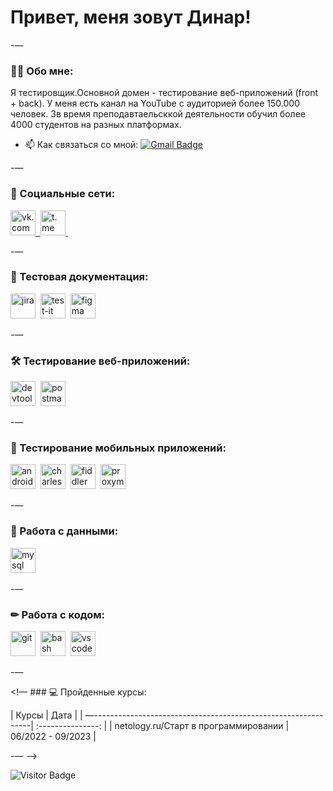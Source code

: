 # Привет, меня зовут Динар!

-—

### 👨‍💻 Обо мне:

Я тестировщик.Основной домен - тестирование веб-приложений (front + back). У меня есть канал на YouTube с аудиторией более 150.000 человек. Зв время преподавтаельсккой деятельности обучил более 4000 студентов на разных платформах.

- 📫 Как связаться со мной: [![Gmail Badge](https://img.shields.io/badge/-Gmail-red?style=flat&logo=Gmail&logoColor=white)](mailto:qa.rusau@gmail.ru)

-—

### 🤝 Социальные сети:

<div id="badges">
<a href="https://vk.com/gaisamov/" target="_blank">
<img src="https://www.flaticon.com/free-icon/vk_5968835?term=vk&page=1&position=3&origin=search&related_id=5968835" width="40" height="40" alt="vk.com" />&nbsp
</a>
<a href="https://t.me/gaisamov" target="_blank">
<img src="https://www.flaticon.com/ru/free-icon/telegram_2111646?related_id=2111646" width="40" height="40" alt="t.me" />&nbsp
</a>
</div>

-—

### 📁 Тестовая документация:

<div>
<img src="https://cdn.jsdelivr.net/gh/devicons/devicon/icons/jira/jira-original.svg" title="jira" alt="jira" width="40" height="40"/>&nbsp
<img src="https://docs.testit.software/images/testit_logo_icon.png" title="test-it" alt="test-it" width="40" height="40"/>&nbsp
<img src="https://cdn.jsdelivr.net/gh/devicons/devicon/icons/figma/figma-original.svg" title="figma" alt="figma" width="40" height="40"/>&nbsp
</div>

-—

### 🛠 Тестирование веб-приложений:

<div>
<img src="https://d33wubrfki0l68.cloudfront.net/38b5c953a4667366685d55db55d057c86db1fc54/a0fdc/static/acae6b24d940347661ca901ea07f47c1/chrome-dev-logo-icon.png" title="devtools" alt="devtools" width="40" height="40"/>&nbsp
<img src="https://img.uxwing.com/wp-content/themes/uxwing/download/brands-social-media/postman-icon.svg" title="postman" alt="postman" width="40" height="40"/>&nbsp
</div>

-—

### 📱 Тестирование мобильных приложений:

<div>
<img src="https://cdn.jsdelivr.net/gh/devicons/devicon/icons/androidstudio/androidstudio-original.svg" title="android-studio" alt="android-studio" width="40" height="40"/>&nbsp
<img src="https://cdn.icon-icons.com/icons2/3053/PNG/512/charles_proxy_macos_bigsur_icon_190302.png" title="charles-proxy" alt="charles-proxy" width="40" height="40"/>&nbsp
<img src="https://www.megaleechers.com/storage/Fiddler-Everywhere-Icon.png" title="fiddler" alt="fiddler" width="40" height="40"/>&nbsp
<img src="https://pbs.twimg.com/profile_images/1589614420766126080/slAIVDtr_400x400.jpg" title="proxyman" alt="proxyman" width="40" height="40"/>&nbsp
</div>

-—

### 💾 Работа с данными:

<div>
<img src="https://cdn.jsdelivr.net/gh/devicons/devicon/icons/mysql/mysql-original.svg" title="mysql" alt="mysql" width="40" height="40"/>&nbsp
</div>

-—

### ✏ Работа с кодом:

<div>
<img src="https://cdn.jsdelivr.net/gh/devicons/devicon/icons/git/git-original.svg" title="git" alt="git" width="40" height="40"/>&nbsp
<img src="https://upload.wikimedia.org/wikipedia/commons/thumb/4/4b/Bash_Logo_Colored.svg/1024px-Bash_Logo_Colored.svg.png?20180723054350" title="bash" alt="bash" width="40" height="40"/>&nbsp
<img src="https://cdn.jsdelivr.net/gh/devicons/devicon/icons/vscode/vscode-original.svg" title="vscode" alt="vscode" width="40" height="40"/>&nbsp

</div>

-—

<!— ### 💻 Пройденные курсы:

| Курсы | Дата |
| —--------------------------------------------------------------| :---------------: |
| netology.ru/Старт в программировании | 06/2022 - 09/2023 |

-— —>

![Visitor Badge](https://visitor-badge.laobi.icu/badge?page_id=dgaisamov)
